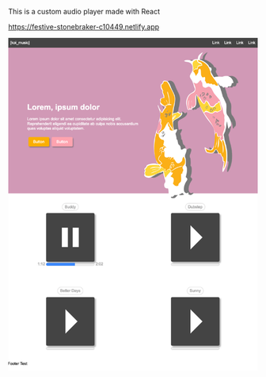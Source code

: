 This is a custom audio player made with React 

https://festive-stonebraker-c10449.netlify.app

![screenshot](screenshots/screen_shot_1.jpg?raw=true "screenshot_1") <!-- .element height="50%" width="50%" -->
